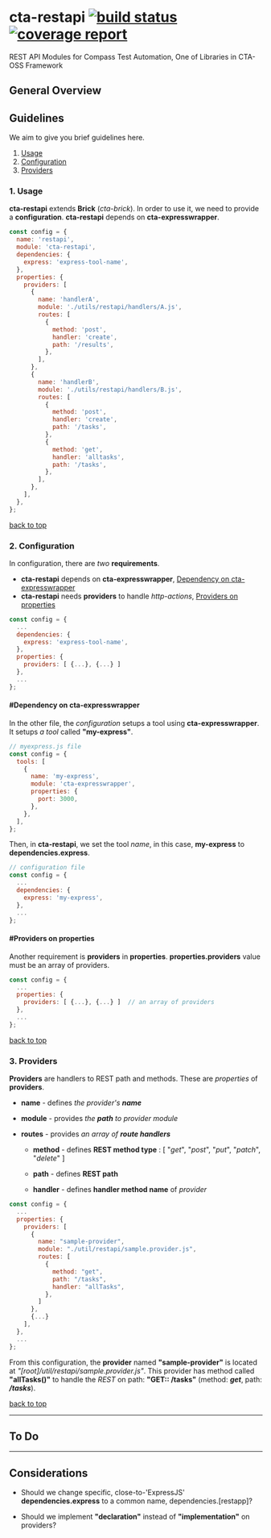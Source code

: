 # cta-restapi [ ![build status](https://git.sami.int.thomsonreuters.com/compass/cta-restapi/badges/master/build.svg)](https://git.sami.int.thomsonreuters.com/compass/cta-restapi/commits/master) [![coverage report](https://git.sami.int.thomsonreuters.com/compass/cta-restapi/badges/master/coverage.svg)](https://git.sami.int.thomsonreuters.com/compass/cta-restapi/commits/master)

REST API Modules for Compass Test Automation, One of Libraries in CTA-OSS Framework

## General Overview

## Guidelines

We aim to give you brief guidelines here.

1. [Usage](#1-usage)
1. [Configuration](#2-configuration)
1. [Providers](#3-providers)

### 1. Usage

**cta-restapi** extends **Brick** (_cta-brick_). In order to use it, we need to provide a **configuration**. **cta-restapi** depends on **cta-expresswrapper**.

```javascript
const config = {
  name: 'restapi',
  module: 'cta-restapi',
  dependencies: {
    express: 'express-tool-name',
  },
  properties: {
    providers: [
      {
        name: 'handlerA',
        module: './utils/restapi/handlers/A.js',
        routes: [
          {
            method: 'post',
            handler: 'create',
            path: '/results',
          },
        ],
      },
      {
        name: 'handlerB',
        module: './utils/restapi/handlers/B.js',
        routes: [
          {
            method: 'post',
            handler: 'create',
            path: '/tasks',
          },
          {
            method: 'get',
            handler: 'alltasks',
            path: '/tasks',
          },
        ],
      },
    ],
  },
};
```

[back to top](#guidelines)

### 2. Configuration

In configuration, there are _two_ **requirements**.

* **cta-restapi** depends on **cta-expresswrapper**, [Dependency on cta-expresswrapper](#dependency-on-cta-expresswrapper)
* **cta-restapi** needs **providers** to handle _http-actions_, [Providers on properties](#providers-on-properties)

```javascript
const config = {
  ...
  dependencies: {
    express: 'express-tool-name',
  },
  properties: {
    providers: [ {...}, {...} ]
  },
  ...
};
```

#### #Dependency on cta-expresswrapper

In the other file, the _configuration_ setups a tool using **cta-expresswrapper**. It setups _a tool_ called **"my-express"**.

```javascript
// myexpress.js file
const config = {
  tools: [
    {
      name: 'my-express',
      module: 'cta-expresswrapper',
      properties: {
        port: 3000,
      },
    },
  ],
};
```

Then, in **cta-restapi**, we set the tool _name_, in this case, **my-express** to **dependencies.express**.

```javascript
// configuration file
const config = {
  ...
  dependencies: {
    express: 'my-express',
  },
  ...
};
```

#### #Providers on properties

Another requirement is **providers** in **properties**. **properties.providers** value must be an array of providers.

```javascript
const config = {
  ...
  properties: {
    providers: [ {...}, {...} ]  // an array of providers
  },
  ...
};
```

[back to top](#guidelines)

### 3. Providers

**Providers** are handlers to REST path and methods. These are _properties_ of **providers**.

* **name** - defines _the provider's **name**_

* **module** - provides _the **path** to provider module_

* **routes** - provides _an array of **route handlers**_

  * **method** - defines **REST method type** : [ "_get_", "_post_", "_put_", "_patch_", "_delete_" ]
  
  * **path** - defines **REST path**
  
  * **handler** - defines **handler method name** of _provider_

```javascript
const config = {
  ...
  properties: {
    providers: [
      {
        name: "sample-provider",
        module: "./util/restapi/sample.provider.js",
        routes: [
          {
            method: "get",
            path: "/tasks",
            handler: "allTasks",
          },
        ]
      },
      {...}
    ],
  },
  ...
};
```

From this configuration, the **provider** named **"sample-provider"** is located at _"[root]/util/restapi/sample.provider.js"_.
This provider has method called **"allTasks()"** to handle the _REST_ on path: **"GET:: /tasks"** (method: **_get_**, path: **_/tasks_**).

[back to top](#guidelines)

------

## To Do

------

## Considerations

* Should we change specific, close-to-'ExpressJS' **dependencies.express** to a common name, dependencies.[restapp]?

* Should we implement **"declaration"** instead of **"implementation"** on providers?